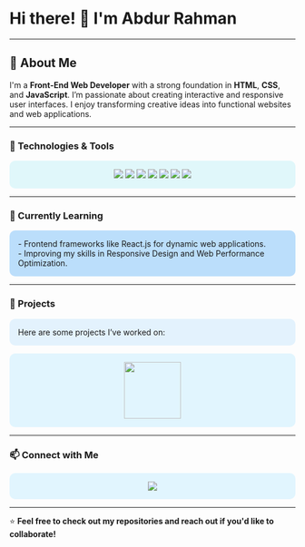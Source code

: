# Hi there! 👋 I'm Abdur Rahman

---

## 🌟 About Me
I'm a **Front-End Web Developer** with a strong foundation in **HTML**, **CSS**, and **JavaScript**. I’m passionate about creating interactive and responsive user interfaces. I enjoy transforming creative ideas into functional websites and web applications.

---

### 🔧 Technologies & Tools

<p align="center" style="background-color:#E0F7FA; padding: 15px; border-radius: 10px;">
  <img src="https://img.shields.io/badge/HTML5-E34F26?style=for-the-badge&logo=html5&logoColor=white" />
  <img src="https://img.shields.io/badge/CSS3-1572B6?style=for-the-badge&logo=css3&logoColor=white" />
  <img src="https://img.shields.io/badge/JavaScript-F7DF1E?style=for-the-badge&logo=javascript&logoColor=black" />
  <img src="https://img.shields.io/badge/Bootstrap-563D7C?style=for-the-badge&logo=bootstrap&logoColor=white" />
  <img src="https://img.shields.io/badge/Tailwind%20CSS-38B2AC?style=for-the-badge&logo=tailwind-css&logoColor=white" />
  <img src="https://img.shields.io/badge/Git-F05032?style=for-the-badge&logo=git&logoColor=white" />
  <img src="https://img.shields.io/badge/GitHub-181717?style=for-the-badge&logo=github&logoColor=white" />
</p>

---

### 🌱 Currently Learning

<p style="background-color:#BBDEFB; padding: 15px; border-radius: 10px;">
- Frontend frameworks like React.js for dynamic web applications.<br>
- Improving my skills in Responsive Design and Web Performance Optimization.
</p>

---

### 💼 Projects

<p style="background-color:#E3F2FD; padding: 15px; border-radius: 10px;">
Here are some projects I’ve worked on:

  <p align="center" style="background-color:#E1F5FE; padding: 15px; border-radius: 10px;">
    <a href="https://abdur-rahmansportfolio.netlify.app/" target="_main"><img src="https://encrypted-tbn0.gstatic.com/images?q=tbn:ANd9GcQP3y2YuTNlHFCJ00nuputMwtPN_lVoh0ge_Q&s" width="100px"></a>
    </p>


---

### 📫 Connect with Me

<p align="center" style="background-color:#E1F5FE; padding: 15px; border-radius: 10px;">
    <a href="www.linkedin.com/in/abdurrahman3008"><img src="https://img.shields.io/badge/LinkedIn-0077B5?style=for-the-badge&logo=linkedin&logoColor=white" /></a>
</p>

---

⭐ **Feel free to check out my repositories and reach out if you'd like to collaborate!**
